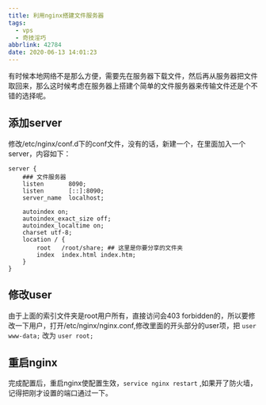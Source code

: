 ```yaml
---
title: 利用nginx搭建文件服务器
tags:
  - vps
  - 奇技淫巧
abbrlink: 42784
date: 2020-06-13 14:01:23
---
```


有时候本地网络不是那么方便，需要先在服务器下载文件，然后再从服务器把文件取回来，那么这时候考虑在服务器上搭建个简单的文件服务器来传输文件还是个不错的选择呢。

<!-- more -->

## 添加server

修改/etc/nginx/conf.d下的conf文件，没有的话，新建一个，在里面加入一个server，内容如下：

```nginx
server {
    ### 文件服务器
    listen       8090;
    listen       [::]:8090;
    server_name  localhost;
    
    autoindex on;
    autoindex_exact_size off;
    autoindex_localtime on;
    charset utf-8;
    location / {
        root   /root/share; ## 这里是你要分享的文件夹
        index  index.html index.htm;
    }
}
```



## 修改user

由于上面的索引文件夹是root用户所有，直接访问会403 forbidden的，所以要修改一下用户，打开/etc/nginx/nginx.conf,修改里面的开头部分的user项，把 `user www-data;` 改为 `user root;`

## 重启nginx

完成配置后，重启nginx使配置生效，`service nginx restart` ,如果开了防火墙，记得把刚才设置的端口通过一下。
